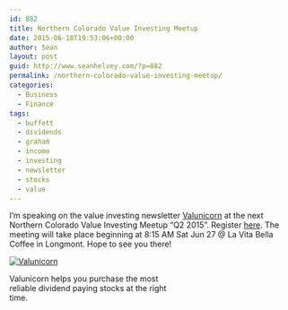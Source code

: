 ```yaml
---
id: 882
title: Northern Colorado Value Investing Meetup
date: 2015-06-18T19:53:06+00:00
author: Sean
layout: post
guid: http://www.seanhelvey.com/?p=882
permalink: /northern-colorado-value-investing-meetup/
categories:
  - Business
  - Finance
tags:
  - buffett
  - dividends
  - graham
  - income
  - investing
  - newsletter
  - stocks
  - value
---
```

I&#8217;m speaking on the value investing newsletter [Valunicorn](http://www.valunicorn.me/) at the next Northern Colorado Value Investing Meetup &#8220;Q2 2015&#8221;. Register [here](http://www.meetup.com/Northern-Colorado-Value-Investing-Meetup/events/222655239/). The meeting will take place beginning at 8:15 AM Sat Jun 27 @ La Vita Bella Coffee in Longmont. Hope to see you there!

<div id="attachment_886" style="width: 310px" class="wp-caption aligncenter">
  <a href="/assets/images/seanhelvey/2015/06/finalcorn.png"><img class="size-medium wp-image-886" src="/assets/images/seanhelvey/2015/06/finalcorn-300x300.png" alt="Valunicorn" width="300" height="300" srcset="/assets/images/seanhelvey/2015/06/finalcorn-300x300.png 300w, /assets/images/seanhelvey/2015/06/finalcorn-150x150.png 150w, /assets/images/seanhelvey/2015/06/finalcorn-1024x1021.png 1024w" sizes="(max-width: 300px) 100vw, 300px" /></a>

  <p class="wp-caption-text">
    Valunicorn helps you purchase the most reliable dividend paying stocks at the right time.
  </p>
</div>